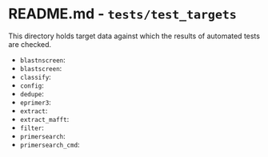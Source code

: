 # README.md - `tests/test_targets`

This directory holds target data against which the results of automated tests are checked.

- `blastnscreen`:
- `blastscreen`:
- `classify`:
- `config`:
- `dedupe`:
- `eprimer3`:
- `extract`:
- `extract_mafft`:
- `filter`:
- `primersearch`:
- `primersearch_cmd`: